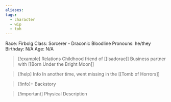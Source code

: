 ```yaml
---
aliases: 
tags:
  - character
  - wip
  - toh
---
```

Race: Firbolg
Class: Sorcerer - Draconic Bloodline
Pronouns: he/they
Birthday: N/A
Age: N/A

>[!example] Relations
> Childhood friend of [[Isadorae]]
> Business partner with [[Born Under the Bright Moon]]

>[!help] Info
> In another time, went missing in the [[Tomb of Horrors]]
>

>[!info]+ Backstory
>

>[!important] Physical Description